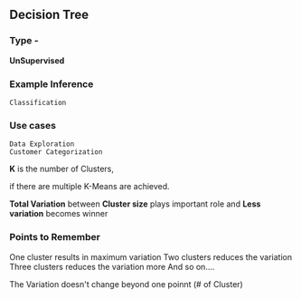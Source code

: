 ## Decision Tree

### Type - 

**UnSupervised**

### Example Inference  


	Classification


### Use cases

	Data Exploration
	Customer Categorization

**K** is the number of Clusters, 

if there are multiple K-Means are achieved.

**Total Variation** between **Cluster size** plays important role and **Less variation** becomes winner

### Points to Remember

One cluster results in maximum variation
Two clusters reduces the variation
Three clusters reduces the variation more
And so on....

The Variation doesn't change beyond one poinnt (# of Cluster)